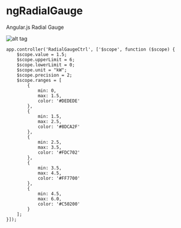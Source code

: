 ngRadialGauge
=============

Angular.js Radial Gauge

![alt tag](https://raw.github.com/stherrienaspnet/D3-Radial-Gauge/master/D3RadialGauge.png)

``` 
app.controller('RadialGaugeCtrl', ['$scope', function ($scope) {
    $scope.value = 1.5;
    $scope.upperLimit = 6;
    $scope.lowerLimit = 0;
    $scope.unit = "kW";
    $scope.precision = 2;
    $scope.ranges = [
        {
            min: 0,
            max: 1.5,
            color: '#DEDEDE'
        },
        {
            min: 1.5,
            max: 2.5,
            color: '#8DCA2F'
        },
        {
            min: 2.5,
            max: 3.5,
            color: '#FDC702'
        },
        {
            min: 3.5,
            max: 4.5,
            color: '#FF7700'
        },
        {
            min: 4.5,
            max: 6.0,
            color: '#C50200'
        }
    ];
}]);
```
